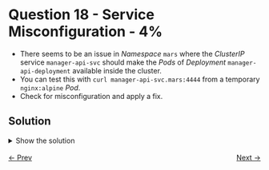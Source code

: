 # Question 18 - Service Misconfiguration - 4%

- There seems to be an issue in *Namespace* `mars` where the *ClusterIP* service `manager-api-svc` should make the *Pods* of *Deployment* `manager-api-deployment` available inside the cluster.
- You can test this with `curl manager-api-svc.mars:4444` from a temporary `nginx:alpine` *Pod*. 
- Check for misconfiguration and apply a fix. 

## Solution

<details>
  <summary>Show the solution</summary>

### Get the overview of the resources

````shell
k -n mars get all
NAME                                          READY   STATUS    RESTARTS   AGE
pod/manager-api-deployment-796ccdf46d-b9rn6   1/1     Running   0          7m3s
pod/manager-api-deployment-796ccdf46d-gzsph   1/1     Running   0          7m3s
pod/manager-api-deployment-796ccdf46d-x2hsn   1/1     Running   0          7m3s
pod/manager-api-deployment-796ccdf46d-zp9vl   1/1     Running   0          7m3s
pod/test-init-container-7b988699d8-2vppn      1/1     Running   0          23m

NAME                      TYPE        CLUSTER-IP      EXTERNAL-IP   PORT(S)    AGE
service/manager-api-svc   ClusterIP   10.96.157.185   <none>        4444/TCP   6m50s

NAME                                     READY   UP-TO-DATE   AVAILABLE   AGE
deployment.apps/manager-api-deployment   4/4     4            4           7m3s
deployment.apps/test-init-container      1/1     1            1           23m

NAME                                                DESIRED   CURRENT   READY   AGE
replicaset.apps/manager-api-deployment-796ccdf46d   4         4         4       7m3s
replicaset.apps/test-init-container-7b988699d8      1         1         1       23m
````

### Test the connection using the service

```shell
k -n mars run manager-test --restart=Never --image=nginx:alpine --rm -it -- curl manager-api-svc.mars:4444
curl: (7) Failed to connect to manager-api-svc.mars port 4444 after 2 ms: Could not connect to server
pod "manager-test" deleted
pod mars/manager-test terminated (Error)
```

### Identify the Pods IP Addresses

```shell
k -n mars get pods -o wide
NAME                                      READY   STATUS    RESTARTS   AGE   IP              NODE             NOMINATED NODE   READINESS GATES
manager-api-deployment-796ccdf46d-b9rn6   1/1     Running   0          10m   10.244.235.20   k8s-c1-worker    <none>           <none>
manager-api-deployment-796ccdf46d-gzsph   1/1     Running   0          10m   10.244.235.19   k8s-c1-worker    <none>           <none>
manager-api-deployment-796ccdf46d-x2hsn   1/1     Running   0          10m   10.244.88.207   k8s-c1-worker2   <none>           <none>
manager-api-deployment-796ccdf46d-zp9vl   1/1     Running   0          10m   10.244.88.206   k8s-c1-worker2   <none>           <none>
test-init-container-7b988699d8-2vppn      1/1     Running   0          27m   10.244.235.15   k8s-c1-worker    <none>           <none>
```

### Test connection to one Pod

```shell
k -n mars run manager-test --restart=Never --image=nginx:alpine --rm -it -- curl 10.244.235.20
<!DOCTYPE html>
<html>
<head>
<title>Welcome to nginx!</title>
<style>
html { color-scheme: light dark; }
body { width: 35em; margin: 0 auto;
font-family: Tahoma, Verdana, Arial, sans-serif; }
</style>
</head>
<body>
<h1>Welcome to nginx!</h1>
<p>If you see this page, the nginx web server is successfully installed and
working. Further configuration is required.</p>

<p>For online documentation and support please refer to
<a href="http://nginx.org/">nginx.org</a>.<br/>
Commercial support is available at
<a href="http://nginx.com/">nginx.com</a>.</p>

<p><em>Thank you for using nginx.</em></p>
</body>
</html>
pod "manager-test" deleted
```

Pods are responding correctly, so the problem should be in the *Service* configuration.

### Describe the Deployment and Service labels configuration

#### Deployment Labels Configuration

```shell
k -n mars describe deploy manager-api-deployment | grep Labels: -A5
Labels:                 app=manager-api-pod
Annotations:            deployment.kubernetes.io/revision: 1
Selector:               app=manager-api-pod
Replicas:               4 desired | 4 updated | 4 total | 4 available | 0 unavailable
StrategyType:           RollingUpdate
MinReadySeconds:        0
--
  Labels:  app=manager-api-pod
  Containers:
   nginx:
    Image:         nginx
    Port:          80/TCP
    Host Port:     0/TCP
```

#### Service Labels Configuration

```shell
k -n mars describe service manager-api-svc | grep Labels: -A5
Labels:                   app=manager-api-deployment
Annotations:              <none>
Selector:                 app=manager-api-deployment
Type:                     ClusterIP
IP Family Policy:         SingleStack
IP Families:              IPv4
```

The *Service* `Selector` is misconfigured.

### Fix the Service Labels

```shell
k -n mars edit svc manager-api-svc
    #id: manager-api-deployment # wrong selector
    id: manager-api-pod
    
service/manager-api-svc edited
```

### Get the Endpoints

```shell
k -n mars get ep
NAME              ENDPOINTS                                                        AGE
manager-api-svc   10.244.235.19:80,10.244.235.20:80,10.244.88.206:80 + 1 more...   19m
```

### Check the service connection

```shell
k -n mars run manager-test --restart=Never --image=nginx:alpine --rm -it -- curl manager-api-svc.mars:4444
<!DOCTYPE html>
<html>
<head>
<title>Welcome to nginx!</title>
<style>
html { color-scheme: light dark; }
body { width: 35em; margin: 0 auto;
font-family: Tahoma, Verdana, Arial, sans-serif; }
</style>
</head>
<body>
<h1>Welcome to nginx!</h1>
<p>If you see this page, the nginx web server is successfully installed and
working. Further configuration is required.</p>

<p>For online documentation and support please refer to
<a href="http://nginx.org/">nginx.org</a>.<br/>
Commercial support is available at
<a href="http://nginx.com/">nginx.com</a>.</p>

<p><em>Thank you for using nginx.</em></p>
</body>
</html>
pod "manager-test" deleted
```

## Resources

- [Service](https://kubernetes.io/es/docs/concepts/services-networking/service/)
- [Endpoints](https://kubernetes.io/docs/concepts/services-networking/service/#endpoints)

</details>

<br>
<div style="display: flex; justify-content: space-between;">
  <a href="17-initcontainer.md" style="text-align: left;">&larr; Prev</a>
  <a href="" style="text-align: right;">Next &rarr;</a>
</div>
